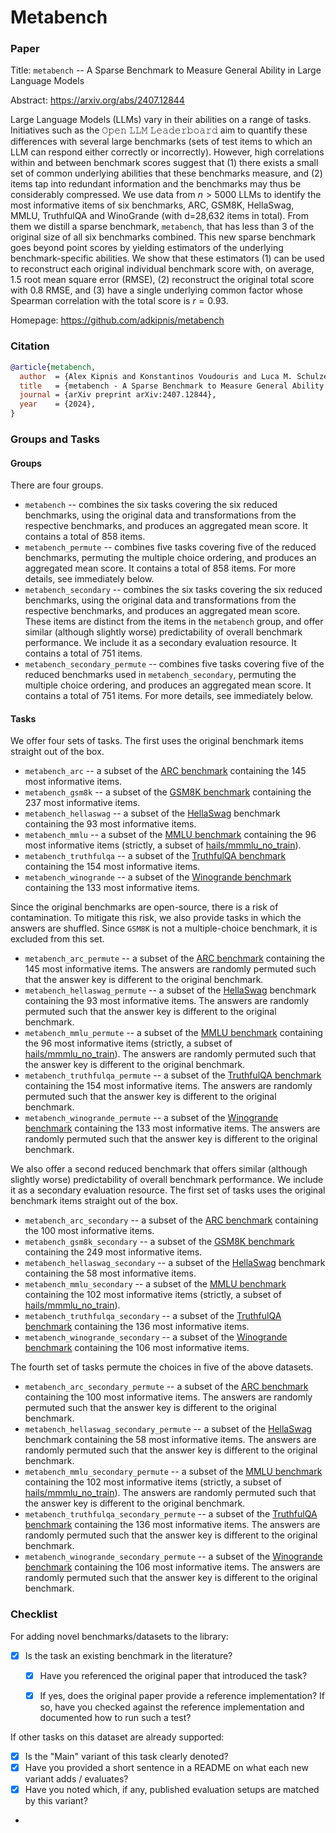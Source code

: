 # Metabench

### Paper

Title: `metabench` -- A Sparse Benchmark to Measure General Ability in Large Language Models

Abstract: https://arxiv.org/abs/2407.12844

Large Language Models (LLMs) vary in their abilities on a range of tasks. Initiatives such as the 𝙾𝚙𝚎𝚗 𝙻𝙻𝙼 𝙻𝚎𝚊𝚍𝚎𝚛𝚋𝚘𝚊𝚛𝚍 aim to quantify these differences with several large benchmarks (sets of test items to which an LLM can respond either correctly or incorrectly). However, high correlations within and between benchmark scores suggest that (1) there exists a small set of common underlying abilities that these benchmarks measure, and (2) items tap into redundant information and the benchmarks may thus be considerably compressed. We use data from $n> 5000$ LLMs to identify the most informative items of six benchmarks, ARC, GSM8K, HellaSwag, MMLU, TruthfulQA and WinoGrande (with d=28,632 items in total). From them we distill a sparse benchmark, `metabench`, that has less than $3%$ of the original size of all six benchmarks combined. This new sparse benchmark goes beyond point scores by yielding estimators of the underlying benchmark-specific abilities. We show that these estimators (1) can be used to reconstruct each original individual benchmark score with, on average, $1.5%$ root mean square error (RMSE), (2) reconstruct the original total score with $0.8%$ RMSE, and (3) have a single underlying common factor whose Spearman correlation with the total score is $r=0.93$.

Homepage: https://github.com/adkipnis/metabench


### Citation

```bibtex
@article{metabench,
  author  = {Alex Kipnis and Konstantinos Voudouris and Luca M. Schulze Buschoff and Eric Schulz},
  title   = {metabench - A Sparse Benchmark to Measure General Ability in Large Language Models},
  journal = {arXiv preprint arXiv:2407.12844},
  year    = {2024},
}
```

### Groups and Tasks

#### Groups

There are four groups.

* `metabench` -- combines the six tasks covering the six reduced benchmarks, using the original data and transformations from the respective benchmarks, and produces an aggregated mean score. It contains a total of 858 items.
* `metabench_permute` -- combines five tasks covering five of the reduced benchmarks, permuting the multiple choice ordering, and produces an aggregated mean score. It contains a total of 858 items. For more details, see immediately below.
* `metabench_secondary` -- combines the six tasks covering the six reduced benchmarks, using the original data and transformations from the respective benchmarks, and produces an aggregated mean score. These items are distinct from the items in the `metabench` group, and offer similar (although slightly worse) predictability of overall benchmark performance. We include it as a secondary evaluation resource. It contains a total of 751 items.
* `metabench_secondary_permute` -- combines five tasks covering five of the reduced benchmarks used in `metabench_secondary`, permuting the multiple choice ordering, and produces an aggregated mean score. It contains a total of 751 items. For more details, see immediately below.

#### Tasks

We offer four sets of tasks. The first uses the original benchmark items straight out of the box.

* `metabench_arc` -- a subset of the [ARC benchmark](https://huggingface.co/datasets/allenai/ai2_arc) containing the 145 most informative items.
* `metabench_gsm8k` -- a subset of the [GSM8K benchmark](https://huggingface.co/datasets/openai/gsm8k) containing the 237 most informative items.
* `metabench_hellaswag` -- a subset of the [HellaSwag](https://huggingface.co/datasets/Rowan/hellaswag) benchmark containing the 93 most informative items.
* `metabench_mmlu` -- a subset of the [MMLU benchmark](https://huggingface.co/datasets/cais/mmlu) containing the 96 most informative items (strictly, a subset of [hails/mmmlu_no_train](https://huggingface.co/datasets/hails/mmlu_no_train)).
* `metabench_truthfulqa` -- a subset of the [TruthfulQA benchmark](https://huggingface.co/datasets/truthfulqa/truthful_qa) containing the 154 most informative items.
* `metabench_winogrande` -- a subset of the [Winogrande benchmark](https://huggingface.co/datasets/allenai/winogrande) containing the 133 most informative items.

Since the original benchmarks are open-source, there is a risk of contamination. To mitigate this risk, we also provide tasks in which the answers are shuffled. Since `GSM8K` is not a multiple-choice benchmark, it is excluded from this set.

* `metabench_arc_permute` -- a subset of the [ARC benchmark](https://huggingface.co/datasets/allenai/ai2_arc) containing the 145 most informative items. The answers are randomly permuted such that the answer key is different to the original benchmark.
* `metabench_hellaswag_permute` -- a subset of the [HellaSwag](https://huggingface.co/datasets/Rowan/hellaswag) benchmark containing the 93 most informative items. The answers are randomly permuted such that the answer key is different to the original benchmark.
* `metabench_mmlu_permute` -- a subset of the [MMLU benchmark](https://huggingface.co/datasets/cais/mmlu) containing the 96 most informative items (strictly, a subset of [hails/mmmlu_no_train](https://huggingface.co/datasets/hails/mmlu_no_train)). The answers are randomly permuted such that the answer key is different to the original benchmark.
* `metabench_truthfulqa_permute` -- a subset of the [TruthfulQA benchmark](https://huggingface.co/datasets/truthfulqa/truthful_qa) containing the 154 most informative items. The answers are randomly permuted such that the answer key is different to the original benchmark.
* `metabench_winogrande_permute` -- a subset of the [Winogrande benchmark](https://huggingface.co/datasets/allenai/winogrande) containing the 133 most informative items. The answers are randomly permuted such that the answer key is different to the original benchmark.

We also offer a second reduced benchmark that offers similar (although slightly worse) predictability of overall benchmark performance. We include it as a secondary evaluation resource. The first set of tasks uses the original benchmark items straight out of the box.

* `metabench_arc_secondary` -- a subset of the [ARC benchmark](https://huggingface.co/datasets/allenai/ai2_arc) containing the 100 most informative items.
* `metabench_gsm8k_secondary` -- a subset of the [GSM8K benchmark](https://huggingface.co/datasets/openai/gsm8k) containing the 249 most informative items.
* `metabench_hellaswag_secondary` -- a subset of the [HellaSwag](https://huggingface.co/datasets/Rowan/hellaswag) benchmark containing the 58 most informative items.
* `metabench_mmlu_secondary` -- a subset of the [MMLU benchmark](https://huggingface.co/datasets/cais/mmlu) containing the 102 most informative items (strictly, a subset of [hails/mmmlu_no_train](https://huggingface.co/datasets/hails/mmlu_no_train)).
* `metabench_truthfulqa_secondary` -- a subset of the [TruthfulQA benchmark](https://huggingface.co/datasets/truthfulqa/truthful_qa) containing the 136 most informative items.
* `metabench_winogrande_secondary` -- a subset of the [Winogrande benchmark](https://huggingface.co/datasets/allenai/winogrande) containing the 106 most informative items.

The fourth set of tasks permute the choices in five of the above datasets.

* `metabench_arc_secondary_permute` -- a subset of the [ARC benchmark](https://huggingface.co/datasets/allenai/ai2_arc) containing the 100 most informative items. The answers are randomly permuted such that the answer key is different to the original benchmark.
* `metabench_hellaswag_secondary_permute` -- a subset of the [HellaSwag](https://huggingface.co/datasets/Rowan/hellaswag) benchmark containing the 58 most informative items. The answers are randomly permuted such that the answer key is different to the original benchmark.
* `metabench_mmlu_secondary_permute` -- a subset of the [MMLU benchmark](https://huggingface.co/datasets/cais/mmlu) containing the 102 most informative items (strictly, a subset of [hails/mmmlu_no_train](https://huggingface.co/datasets/hails/mmlu_no_train)). The answers are randomly permuted such that the answer key is different to the original benchmark.
* `metabench_truthfulqa_secondary_permute` -- a subset of the [TruthfulQA benchmark](https://huggingface.co/datasets/truthfulqa/truthful_qa) containing the 136 most informative items. The answers are randomly permuted such that the answer key is different to the original benchmark.
* `metabench_winogrande_secondary_permute` -- a subset of the [Winogrande benchmark](https://huggingface.co/datasets/allenai/winogrande) containing the 106 most informative items. The answers are randomly permuted such that the answer key is different to the original benchmark.

### Checklist

For adding novel benchmarks/datasets to the library:
* [X] Is the task an existing benchmark in the literature?
  * [X] Have you referenced the original paper that introduced the task?
  * [X] If yes, does the original paper provide a reference implementation? If so, have you checked against the reference implementation and documented how to run such a test?


If other tasks on this dataset are already supported:
* [X] Is the "Main" variant of this task clearly denoted?
* [X] Have you provided a short sentence in a README on what each new variant adds / evaluates?
* [X] Have you noted which, if any, published evaluation setups are matched by this variant?
*
